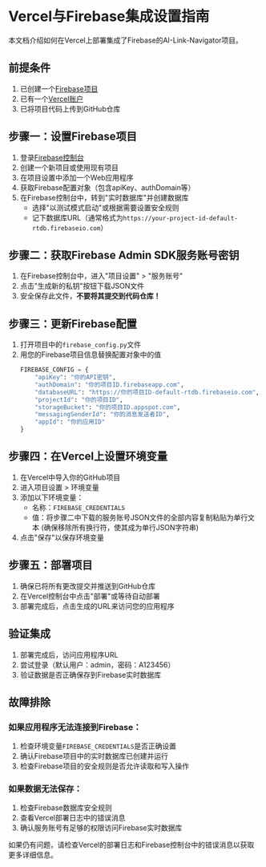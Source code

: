 # Vercel与Firebase集成设置指南

本文档介绍如何在Vercel上部署集成了Firebase的AI-Link-Navigator项目。

## 前提条件

1. 已创建一个[Firebase项目](https://console.firebase.google.com/)
2. 已有一个[Vercel账户](https://vercel.com/)
3. 已将项目代码上传到GitHub仓库

## 步骤一：设置Firebase项目

1. 登录[Firebase控制台](https://console.firebase.google.com/)
2. 创建一个新项目或使用现有项目
3. 在项目设置中添加一个Web应用程序
4. 获取Firebase配置对象（包含apiKey、authDomain等）
5. 在Firebase控制台中，转到"实时数据库"并创建数据库
   - 选择"以测试模式启动"或根据需要设置安全规则
   - 记下数据库URL（通常格式为`https://your-project-id-default-rtdb.firebaseio.com`）

## 步骤二：获取Firebase Admin SDK服务账号密钥

1. 在Firebase控制台中，进入"项目设置" > "服务账号"
2. 点击"生成新的私钥"按钮下载JSON文件
3. 安全保存此文件，**不要将其提交到代码仓库！**

## 步骤三：更新Firebase配置

1. 打开项目中的`firebase_config.py`文件
2. 用您的Firebase项目信息替换配置对象中的值
   ```python
   FIREBASE_CONFIG = {
       "apiKey": "你的API密钥",
       "authDomain": "你的项目ID.firebaseapp.com",
       "databaseURL": "https://你的项目ID-default-rtdb.firebaseio.com",
       "projectId": "你的项目ID",
       "storageBucket": "你的项目ID.appspot.com",
       "messagingSenderId": "你的消息发送者ID",
       "appId": "你的应用ID"
   }
   ```


## 步骤四：在Vercel上设置环境变量

1. 在Vercel中导入你的GitHub项目
2. 进入项目设置 > 环境变量
3. 添加以下环境变量：
   - 名称：`FIREBASE_CREDENTIALS`
   - 值：将步骤二中下载的服务账号JSON文件的全部内容复制粘贴为单行文本
     (确保移除所有换行符，使其成为单行JSON字符串)
4. 点击"保存"以保存环境变量

## 步骤五：部署项目

1. 确保已将所有更改提交并推送到GitHub仓库
2. 在Vercel控制台中点击"部署"或等待自动部署
3. 部署完成后，点击生成的URL来访问您的应用程序

## 验证集成

1. 部署完成后，访问应用程序URL
2. 尝试登录（默认用户：admin，密码：A123456）
3. 验证数据是否正确保存到Firebase实时数据库

## 故障排除

### 如果应用程序无法连接到Firebase：

1. 检查环境变量`FIREBASE_CREDENTIALS`是否正确设置
2. 确认Firebase项目中的实时数据库已创建并运行
3. 检查Firebase项目的安全规则是否允许读取和写入操作

### 如果数据无法保存：

1. 检查Firebase数据库安全规则
2. 查看Vercel部署日志中的错误消息
3. 确认服务账号有足够的权限访问Firebase实时数据库

如果仍有问题，请检查Vercel的部署日志和Firebase控制台中的错误消息以获取更多详细信息。 